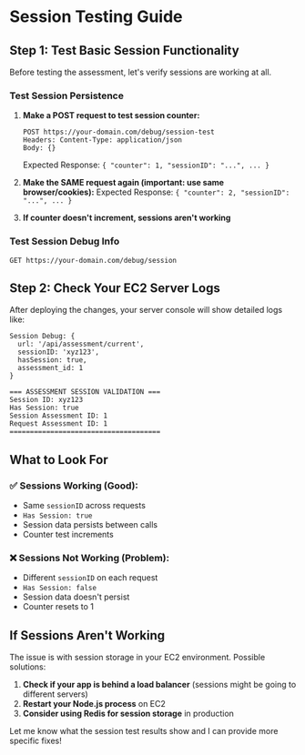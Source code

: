 # Session Testing Guide

## Step 1: Test Basic Session Functionality

Before testing the assessment, let's verify sessions are working at all.

### Test Session Persistence

1. **Make a POST request to test session counter:**

   ```
   POST https://your-domain.com/debug/session-test
   Headers: Content-Type: application/json
   Body: {}
   ```

   Expected Response: `{ "counter": 1, "sessionID": "...", ... }`

2. **Make the SAME request again (important: use same browser/cookies):**
   Expected Response: `{ "counter": 2, "sessionID": "...", ... }`

3. **If counter doesn't increment, sessions aren't working**

### Test Session Debug Info

```
GET https://your-domain.com/debug/session
```

## Step 2: Check Your EC2 Server Logs

After deploying the changes, your server console will show detailed logs like:

```
Session Debug: {
  url: '/api/assessment/current',
  sessionID: 'xyz123',
  hasSession: true,
  assessment_id: 1
}

=== ASSESSMENT SESSION VALIDATION ===
Session ID: xyz123
Has Session: true
Session Assessment ID: 1
Request Assessment ID: 1
=====================================
```

## What to Look For

### ✅ Sessions Working (Good):

- Same `sessionID` across requests
- `Has Session: true`
- Session data persists between calls
- Counter test increments

### ❌ Sessions Not Working (Problem):

- Different `sessionID` on each request
- `Has Session: false`
- Session data doesn't persist
- Counter resets to 1

## If Sessions Aren't Working

The issue is with session storage in your EC2 environment. Possible solutions:

1. **Check if your app is behind a load balancer** (sessions might be going to different servers)
2. **Restart your Node.js process** on EC2
3. **Consider using Redis for session storage** in production

Let me know what the session test results show and I can provide more specific fixes!
